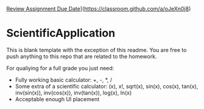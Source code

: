 [Review Assignment Due Date](https://classroom.github.com/assets/deadline-readme-button-220d1afcd034e0c95dce47aedefeee2db2c7c493a4a6c4f15d66f7ab97dfd650c.svg)](https://classroom.github.com/a/oJeXn0j8)
# ScientificApplication

This is blank template with the exception of this readme. You are free to push anything to this repo that are related to the homework.

For qualiying for a full grade you just need:
- Fully working basic calculator: +, -, *, /
- Some extra of a scientific calculator: (x), x!, sqrt(x), sin(x), cos(x), tan(x), inv(sin(x)), inv(cos(x)), inv(tan(x)), log(x), ln(x)
- Acceptable enough UI placement
